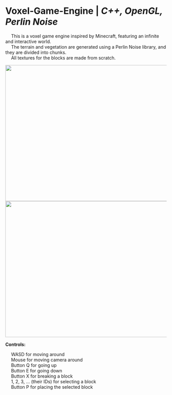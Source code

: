 # Voxel-Game-Engine | _C++, OpenGL, Perlin Noise_

&emsp; This is a voxel game engine inspired by Minecraft, featuring an infinite and interactive world. <br/>
&emsp; The terrain and vegetation are generated using a Perlin Noise library, and they are divided into chunks. <br/>
&emsp; All textures for the blocks are made from scratch. <br/>
<!--- &emsp; I do not own the Perlin Noise library which was used in the program. <br/> --->

<p align = "center">
  <img width="505" height="425" src="https://github.com/Razvan48/Voxel-Game-Engine/blob/main/Demo/VoxelCraftDemo0.gif">
  <img width="505" height="425" src="https://github.com/Razvan48/Voxel-Game-Engine/blob/main/Demo/VoxelCraftDemo1.gif">
</p>

**Controls:** <br/>

&emsp; WASD for moving around <br/>
&emsp; Mouse for moving camera around <br/>
&emsp; Button Q for going up <br/>
&emsp; Button E for going down <br/>
&emsp; Button X for breaking a block <br/>
&emsp; 1, 2, 3, ... (their IDs) for selecting a block <br/>
&emsp; Button P for placing the selected block <br/>




